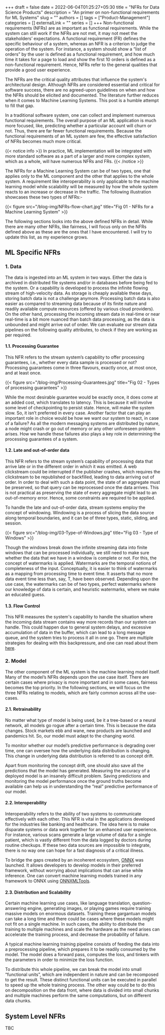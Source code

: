 +++ 
draft = false
date = 2022-06-04T01:25:27+05:30
title = "NFRs for Data Science Products"
description = "An primer on non-functional requirements for ML Systems"
slug = ""
authors = []
tags = ["Product-Management"]
categories = []
externalLink = ""
series = []
+++
Non-functional requirements (NFRs) are as important as functional requirements. While the system can still work if the NFRs are not met, it may not meet the stakeholders’ expectations. A functional requirement (FR) defines the specific behaviour of a system, whereas an NFR is a criterion to judge the operation of the system. For instance, a system should show a “list of orders” by the user is defined as a functional requirement, and how much time it takes for a page to load and show the first 10 orders is defined as a non-functional requirement. Hence, NFRs refer to the general qualities that provide a good user experience.

The NFRs are the critical quality attributes that influence the system's architectural design. Although NFRs are considered essential and critical for software success, there are no agreed-upon guidelines on when and how the NFRs should be elicited and documented. The literature further reduces when it comes to Machine Learning Systems. This post is a humble attempt to fill that gap.

In a traditional software system, one can collect and implement numerous functional requirements. The overall purpose of an ML application is much more focused, like, predicting whether a particular account will churn or not. Thus, there are far fewer functional requirements. Because the functional requirements of an ML system are few, the effective satisfaction of NFRs becomes much more critical.

{{< notice info >}} 
In practice, ML implementation will be integrated with more standard software as a part of a larger and more complex system, which as a whole, will have numerous NFRs and FRs.
{{< /notice >}}

The NFRs for a Machine Learning System can be of two types, one that applies only to the ML component and the other that applies to the whole system. A requirement like interoperability is only applicable to the machine learning model while scalability will be measured by how the whole system reacts to an increase or decrease in the traffic. The following illustration showcases these two types of NFRs:-

{{< figure src="/blog-img/NFRs-flow-chart.jpg" title="Fig 01 - NFRs for a Machine Learning System" >}}

The following sections looks into the above defined NFRs in detail. While there are many other NFRs, like fairness, I will focus only on the NFRs defined above as these are the ones that I have encountered. I will try to update this list, as my experience grows.

## ML Specific NFRs
### 1. Data
The data is ingested into an ML system in two ways. Either the data is archived in distributed file systems and/or in databases before being fed to the system. Or a capability is developed to process the infinite flowing stream of high-velocity data. As storage is cheaply available these days, storing batch data is not a challenge anymore. Processing batch data is also easier as compared to streaming data because of its finite nature and readily available compute resources (offered by various cloud providers). On the other hand, processing the incoming stream data in real-time or near real-time is a bit more nuanced than batch data processing, as the data is unbounded and might arrive out of order. We can evaluate our stream data pipelines on the following quality attributes, to check if they are working as per required.

#### 1.1. Processing Guarantee
This NFR refers to the stream system’s capability to offer processing guarantees, i.e., whether every data sample is processed or not? Processing guarantees come in three flavours, exactly once, at most once, and at least once.

{{< figure src="/blog-img/Processing-Guarantees.jpg" title="Fig 02 - Types of processing guarantees" >}}

While the most desirable guarantee would be exactly once, it does come at an added cost, which translates to latency. This is because it will involve some level of checkpointing to persist state. Hence, will make the system slow. So, it isn’t preferred in every case. Another factor that can play an important role in choice would be how we want our system to react, in case of a failure? As all the modern messaging systems are distributed by nature, a node might crash or go out of memory or any other unforeseen problem arises. How we handle these failures also plays a key role in determining the processing guarantees of a system.

#### 1.2. Late and out-of-order data
This NFR refers to the stream system’s capability of processing data that arrive late or in the different order in which it was emitted. A web clickstream could be interrupted if the publisher crashes, which requires the clickstream to be republished or backfilled, leading to data arriving out of order. In order to deal with such a data point, the state of an aggregate must be preserved, so that query can be reprocessed once the data arrives. This is not practical as preserving the state of every aggregate might lead to an out-of-memory error. Hence, some constraints are required to be applied.

To handle the late and out-of-order data, stream systems employ the concept of windowing. Windowing is a process of slicing the data source along temporal boundaries, and it can be of three types, static, sliding, and session. 

{{< figure src="/blog-img/03-Type-of-Windows.jpg" title="Fig 03 - Type of Windows" >}}

Though the windows break down the infinite streaming data into finite windows that can be processed individually, we still need to make sure whether the data that we have in a window is complete or not. For this, the concept of watermarks is applied. Watermarks are the temporal notions of completeness of the input. Conceptually, it is easier to think of watermarks as a mapping from processing time to event time. It asserts that no more data event time less than, say, T, have been observed. Depending upon the use case, the watermarks can be of two types, perfect watermarks where our knowledge of data is certain, and heuristic watermarks, where we make an educated guess.

#### 1.3. Flow Control
This NFR measures the system's capability to handle the situation where the incoming data stream contains way more records than our system can handle. This could happen due to general system delays, and excessive accumulation of data in the buffer, which can lead to a long message queue, and the system tries to process it all in one go. There are multiple strategies for dealing with this backpressure, and one can read about them [here](https://quarkus.io/blog/mutiny-back-pressure/).

### 2. Model
The other component of the ML system is the machine learning model itself. Many of the model’s NFRs depends upon the use case itself. There are certain cases where privacy is more important and in some cases, fairness becomes the top priority. In the following sections, we will focus on the three NFRs relating to models, which are fairly common across all the use-cases.

#### 2.1. Retrainability
No matter what type of model is being used, be it a tree-based or a neural network, all models go rogue after a certain time. This is because the data changes. Stock markets ebb and wane, new products are launched and pandemics hit. So, our model must adapt to the changing world.

To monitor whether our model’s predictive performance is degrading over time, one can oversee how the underlying data distribution is changing. This change in underlying data distribution is referred to as concept drift. 

Apart from monitoring the concept drift, one should also save all the predictions that the model has generated. Measuring the accuracy of a deployed model is an insanely difficult problem. Saving predictions and monitoring the model performance once the ground truths become available can help us in understanding the “real” predictive performance of our model.

#### 2.2. Interoperability
Interoperability refers to the ability of two systems to communicate effectively with each other. This NFR is vital in the applications developed for the industries like banking and healthcare. The idea here is to make disparate systems or data work together for an enhanced user experience. For instance, various scans generate a large volume of data for a single patient, which is vastly different from the data logged by doctors during routine checkups. If these two data sources are impossible to integrate, there is no way one can hope for a fast diagnosis of a critical illness. 

To bridge the gaps created by an incoherent ecosystem, [ONNX](https://onnx.ai/) was launched. It allows developers to develop models in their preferred framework, without worrying about implications that can arise while inference. One can convert machine learning models trained in any framework to ONNX using [ONNXMLTools](https://github.com/onnx/onnxmltools).

#### 2.3. Distribution and Scalability
Certain machine learning use cases, like language translation, question-answering engine, generating images, or playing games require training massive models on enormous datasets. Training these gargantuan models can take a long time and there could be cases where these models might not fit on a single machine. In such cases, the ability to distribute the training to multiple machines and scale the hardware as the need arises can accelerate the training process, and decrease the probability of failure.

A typical machine learning training pipeline consists of feeding the data into a preprocessing pipeline, which prepares it to be readily consumed by the model. The model does a forward pass, computes the loss, and tinkers with the parameters in order to minimize the loss function. 

To distribute this whole pipeline, we can break the model into small “functional units”, which are independent in nature and can be recomposed to get the result. These distinct functional units can be executed in parallel to speed up the whole training process. The other way could be to do this on decomposition on the data front, where data is divided into small chunks and multiple machines perform the same computations, but on different data chunks.

## System Level NFRs
TBC


